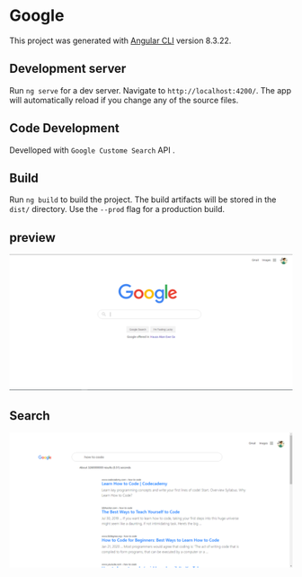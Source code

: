 # Google

This project was generated with [Angular CLI](https://github.com/angular/angular-cli) version 8.3.22.

## Development server

Run `ng serve` for a dev server. Navigate to `http://localhost:4200/`. The app will automatically reload if you change any of the source files.

## Code Development

Develloped with  `Google Custome Search` API .

## Build

Run `ng build` to build the project. The build artifacts will be stored in the `dist/` directory. Use the `--prod` flag for a production build.



## preview

![Image of searched country](https://github.com/kondasMajid/local-google/blob/master/src/assets/home.PNG)


## Search 

![Image of searched country](https://github.com/kondasMajid/local-google/blob/master/src/assets/searched.PNG)
